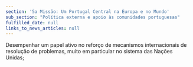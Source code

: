 ```yaml
---
section: '5a Missão: Um Portugal Central na Europa e no Mundo'
sub_section: "Política externa e apoio às comunidades portuguesas"
fulfilled_date: null
links_to_news_articles: null
---
```


Desempenhar um papel ativo no reforço de mecanismos internacionais de resolução de problemas, muito em particular no sistema das Nações Unidas;